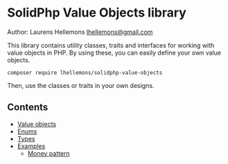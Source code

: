 SolidPhp Value Objects library
==============================

Author: Laurens Hellemons <lhellemons@gmail.com>

This library contains utility classes, traits and interfaces for working with value objects in PHP.
By using these, you can easily define your own value objects.

```
composer require lhellemons/solidphp-value-objects
```

Then, use the classes or traits in your own designs. 

Contents
-------- 
- [Value objects](doc/value-objects.md)
- [Enums](doc/enums.md)
- [Types](doc/types.md)
- [Examples](doc/examples)
  - [Money pattern](doc/examples/money.md)